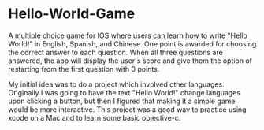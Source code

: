 # Hello-World-Game

A multiple choice game for IOS where users can learn how to write "Hello World!" in English, Spanish, and Chinese. One point is awarded for choosing the correct answer to each question. When all three questions are answered, the app will display the user's score and give them the option of restarting from the first question with 0 points.

My initial idea was to do a project which involved other languages. Originally I was going to have the text "Hello World!" change languages upon clicking a button, but then I figured that making it a simple game would be more interactive. This project was a good way to practice using xcode on a Mac and to learn some basic objective-c.
